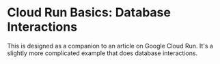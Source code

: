# Cloud Run Basics: Database Interactions

This is designed as a companion to an article on Google Cloud Run. It's a slightly more complicated example that does 
database interactions.
